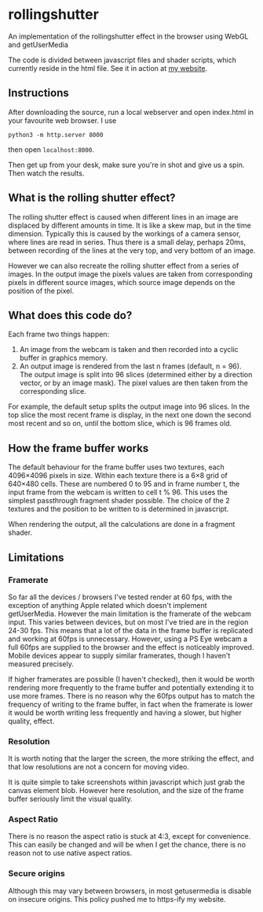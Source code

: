 # rollingshutter
An implementation of the rollingshutter effect in the browser using WebGL and getUserMedia

The code is divided between javascript files and shader scripts, which currently reside in the html file.
See it in action at [my website](https://jtgriffin.co.uk/rollingshutter/webgl/).

## Instructions

After downloading the source, run a local webserver and open index.html in your favourite web browser. I use
```
python3 -m http.server 8000
```
then open `localhost:8000`.

Then get up from your desk, make sure you're in shot and give us a spin.  Then watch the results.

## What is the rolling shutter effect?
The rolling shutter effect is caused when different lines in an image are displaced by different amounts in time.  It is like a skew map, but in the time dimension.  Typically this is caused by the workings of a camera sensor, where lines are read in series.  Thus there is a small delay, perhaps 20ms, between recording of the lines at the very top, and very bottom of an image.

However we can also recreate the rolling shutter effect from a series of images.  In the output image the pixels values are taken from corresponding pixels in different source images, which source image depends on the position of
the pixel.

## What does this code do?
Each frame two things happen:

1. An image from the webcam is taken and then recorded into a cyclic buffer in graphics memory.  
2. An output image is rendered from the last n frames (default, n = 96).  The output image is split into 96 slices (determined either by a direction vector, or by an image mask).  The pixel values are then taken from the corresponding slice.

For example, the default setup splits the output image into 96 slices.  In the top slice the most recent frame is display, in the next one down the second most recent and so on, until the bottom slice, which is 96 frames old.

## How the frame buffer works
The default behaviour for the frame buffer uses two textures, each 4096&times;4096 pixels in size.  Within each texture there is a 6&times;8 grid of 640&times;480 cells.  These are numbered 0 to 95 and in frame number t, the input frame from the webcam is written to cell t % 96.  This uses the simplest passthrough fragment shader possible.  The choice of the 2 textures and the position to be written to is determined in javascript.

When rendering the output, all the calculations are done in a fragment shader.

## Limitations

### Framerate

So far all the devices / browsers I've tested render at 60 fps, with the exception of anything Apple related which doesn't implement getUserMedia.  However the main limitation is the framerate of the webcam input.  This varies between devices, but on most I've tried are in the region 24-30 fps.  This means that a lot of the data in the frame buffer is replicated and working at 60fps is unnecessary.  However, using a PS Eye webcam a full 60fps are supplied to the browser and the effect is noticeably improved.  Mobile devices appear to supply similar framerates, though I haven't measured precisely.

If higher framerates are possible (I haven't checked), then it would be worth rendering more frequently to the frame buffer and potentially extending it to use more frames.  There is no reason why the 60fps output has to match the frequency of writing to the frame buffer, in fact when the framerate is lower it would be worth writing less frequently and having a slower, but higher quality, effect.

### Resolution

It is worth noting that the larger the screen, the more striking the effect, and that low resolutions are not a concern for moving video.

It is quite simple to take screenshots within javascript which just grab the canvas element blob.  However here resolution, and the size of the frame buffer seriously limit the visual quality.

### Aspect Ratio

There is no reason the aspect ratio is stuck at 4:3, except for convenience.  This can easily be changed and will be when I get the chance, there is no reason not to use native aspect ratios.

### Secure origins

Although this may vary between browsers, in most getusermedia is disable on insecure origins.  This policy pushed me to https-ify my website.
